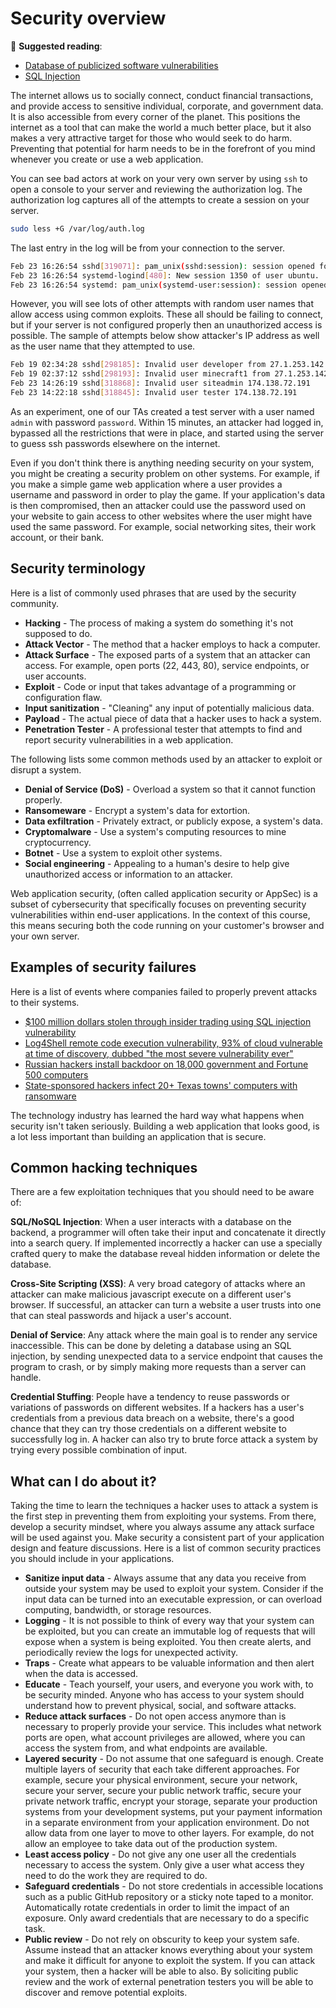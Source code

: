 # Security overview

📖 **Suggested reading**:

- [Database of publicized software vulnerabilities](https://cve.mitre.org/)
- [SQL Injection](https://portswigger.net/web-security/sql-injection)

The internet allows us to socially connect, conduct financial transactions, and provide access to sensitive individual, corporate, and government data. It is also accessible from every corner of the planet. This positions the internet as a tool that can make the world a much better place, but it also makes a very attractive target for those who would seek to do harm. Preventing that potential for harm needs to be in the forefront of you mind whenever you create or use a web application.

You can see bad actors at work on your very own server by using `ssh` to open a console to your server and reviewing the authorization log. The authorization log captures all of the attempts to create a session on your server.

```sh
sudo less +G /var/log/auth.log
```

The last entry in the log will be from your connection to the server.

```sh
Feb 23 16:26:54 sshd[319071]: pam_unix(sshd:session): session opened for user ubuntu(uid=1000) by (uid=0)
Feb 23 16:26:54 systemd-logind[480]: New session 1350 of user ubuntu.
Feb 23 16:26:54 systemd: pam_unix(systemd-user:session): session opened for user ubuntu(uid=1000) by (uid=0)
```

However, you will see lots of other attempts with random user names that allow access using common exploits. These all should be failing to connect, but if your server is not configured properly then an unauthorized access is possible. The sample of attempts below show attacker's IP address as well as the user name that they attempted to use.

```sh
Feb 19 02:34:28 sshd[298185]: Invalid user developer from 27.1.253.142
Feb 19 02:37:12 sshd[298193]: Invalid user minecraft1 from 27.1.253.142
Feb 23 14:26:19 sshd[318868]: Invalid user siteadmin 174.138.72.191
Feb 23 14:22:18 sshd[318845]: Invalid user tester 174.138.72.191
```

As an experiment, one of our TAs created a test server with a user named `admin` with password `password`. Within 15 minutes, an attacker had logged in, bypassed all the restrictions that were in place, and started using the server to guess ssh passwords elsewhere on the internet.

Even if you don't think there is anything needing security on your system, you might be creating a security problem on other systems. For example, if you make a simple game web application where a user provides a username and password in order to play the game. If your application's data is then compromised, then an attacker could use the password used on your website to gain access to other websites where the user might have used the same password. For example, social networking sites, their work account, or their bank.

## Security terminology

Here is a list of commonly used phrases that are used by the security community.

- **Hacking** - The process of making a system do something it's not supposed to do.
- **Attack Vector** - The method that a hacker employs to hack a computer.
- **Attack Surface** - The exposed parts of a system that an attacker can access. For example, open ports (22, 443, 80), service endpoints, or user accounts.
- **Exploit** - Code or input that takes advantage of a programming or configuration flaw.
- **Input sanitization** - "Cleaning" any input of potentially malicious data.
- **Payload** - The actual piece of data that a hacker uses to hack a system.
- **Penetration Tester** - A professional tester that attempts to find and report security vulnerabilities in a web application.

The following lists some common methods used by an attacker to exploit or disrupt a system.

- **Denial of Service (DoS)** - Overload a system so that it cannot function properly.
- **Ransomeware** - Encrypt a system's data for extortion.
- **Data exfiltration** - Privately extract, or publicly expose, a system's data.
- **Cryptomalware** - Use a system's computing resources to mine cryptocurrency.
- **Botnet** - Use a system to exploit other systems.
- **Social engineering** - Appealing to a human's desire to help give unauthorized access or information to an attacker.

Web application security, (often called application security or AppSec) is a subset of cybersecurity that specifically focuses on preventing security vulnerabilities within end-user applications. In the context of this course, this means securing both the code running on your customer's browser and your own server.

## Examples of security failures

Here is a list of events where companies failed to properly prevent attacks to their systems.

- [$100 million dollars stolen through insider trading using SQL injection vulnerability](https://www.theverge.com/2018/8/22/17716622/sec-business-wire-hack-stolen-press-release-fraud-ukraine)
- [Log4Shell remote code execution vulnerability, 93% of cloud vulnerable at time of discovery, dubbed "the most severe vulnerability ever"](https://en.wikipedia.org/wiki/Log4Shell)
- [Russian hackers install backdoor on 18,000 government and Fortune 500 computers](https://www.npr.org/2021/04/16/985439655/a-worst-nightmare-cyberattack-the-untold-story-of-the-solarwinds-hack)
- [State-sponsored hackers infect 20+ Texas towns' computers with ransomware](https://www.usnews.com/news/national-news/articles/2019-08-20/hackers-hold-computers-of-23-texas-towns-for-ransom)

The technology industry has learned the hard way what happens when security isn't taken seriously. Building a web application that looks good, is a lot less important than building an application that is secure.

## Common hacking techniques

There are a few exploitation techniques that you should need to be aware of:

**SQL/NoSQL Injection**: When a user interacts with a database on the backend, a programmer will often take their input and concatenate it directly into a search query. If implemented incorrectly a hacker can use a specially crafted query to make the database reveal hidden information or delete the database.

**Cross-Site Scripting (XSS)**: A very broad category of attacks where an attacker can make malicious javascript execute on a different user's browser. If successful, an attacker can turn a website a user trusts into one that can steal passwords and hijack a user's account.

**Denial of Service**: Any attack where the main goal is to render any service inaccessible. This can be done by deleting a database using an SQL injection, by sending unexpected data to a service endpoint that causes the program to crash, or by simply making more requests than a server can handle.

**Credential Stuffing**: People have a tendency to reuse passwords or variations of passwords on different websites. If a hackers has a user's credentials from a previous data breach on a website, there's a good chance that they can try those credentials on a different website to successfully log in. A hacker can also try to brute force attack a system by trying every possible combination of input.

## What can I do about it?

Taking the time to learn the techniques a hacker uses to attack a system is the first step in preventing them from exploiting your systems. From there, develop a security mindset, where you always assume any attack surface will be used against you. Make security a consistent part of your application design and feature discussions. Here is a list of common security practices you should include in your applications.

- **Sanitize input data** - Always assume that any data you receive from outside your system may be used to exploit your system. Consider if the input data can be turned into an executable expression, or can overload computing, bandwidth, or storage resources.
- **Logging** - It is not possible to think of every way that your system can be exploited, but you can create an immutable log of requests that will expose when a system is being exploited. You then create alerts, and periodically review the logs for unexpected activity.
- **Traps** - Create what appears to be valuable information and then alert when the data is accessed.
- **Educate** - Teach yourself, your users, and everyone you work with, to be security minded. Anyone who has access to your system should understand how to prevent physical, social, and software attacks.
- **Reduce attack surfaces** - Do not open access anymore than is necessary to properly provide your service. This includes what network ports are open, what account privileges are allowed, where you can access the system from, and what endpoints are available.
- **Layered security** - Do not assume that one safeguard is enough. Create multiple layers of security that each take different approaches. For example, secure your physical environment, secure your network, secure your server, secure your public network traffic, secure your private network traffic, encrypt your storage, separate your production systems from your development systems, put your payment information in a separate environment from your application environment. Do not allow data from one layer to move to other layers. For example, do not allow an employee to take data out of the production system.
- **Least access policy** - Do not give any one user all the credentials necessary to access the system. Only give a user what access they need to do the work they are required to do.
- **Safeguard credentials** - Do not store credentials in accessible locations such as a public GitHub repository or a sticky note taped to a monitor. Automatically rotate credentials in order to limit the impact of an exposure. Only award credentials that are necessary to do a specific task.
- **Public review** - Do not rely on obscurity to keep your system safe. Assume instead that an attacker knows everything about your system and make it difficult for anyone to exploit the system. If you can attack your system, then a hacker will be able to also. By soliciting public review and the work of external penetration testers you will be able to discover and remove potential exploits.
